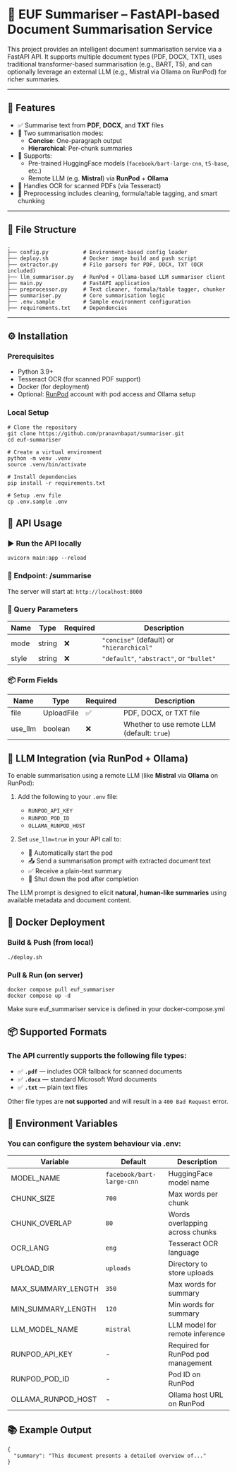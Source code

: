 # 📄 EUF Summariser – FastAPI-based Document Summarisation Service

This project provides an intelligent document summarisation service via a FastAPI API. It supports multiple document types (PDF, DOCX, TXT), uses traditional transformer-based summarisation (e.g., BART, T5), and can optionally leverage an external LLM (e.g., Mistral via Ollama on RunPod) for richer summaries.

---

## 🚀 Features

- ✅ Summarise text from **PDF**, **DOCX**, and **TXT** files
- 🧠 Two summarisation modes:
  - **Concise**: One-paragraph output
  - **Hierarchical**: Per-chunk summaries
- 🤖 Supports:
  - Pre-trained HuggingFace models (`facebook/bart-large-cnn`, `t5-base`, etc.)
  - Remote LLM (e.g. **Mistral**) via **RunPod** + **Ollama**
- 📝 Handles OCR for scanned PDFs (via Tesseract)
- 🧼 Preprocessing includes cleaning, formula/table tagging, and smart chunking

---

## 🧩 File Structure

```text
.
├── config.py           # Environment-based config loader
├── deploy.sh           # Docker image build and push script
├── extractor.py        # File parsers for PDF, DOCX, TXT (OCR included)
├── llm_summariser.py   # RunPod + Ollama-based LLM summariser client
├── main.py             # FastAPI application
├── preprocessor.py     # Text cleaner, formula/table tagger, chunker
├── summariser.py       # Core summarisation logic
├── .env.sample         # Sample environment configuration
├── requirements.txt    # Dependencies
```


---

## ⚙️ Installation

### Prerequisites

- Python 3.9+
- Tesseract OCR (for scanned PDF support)
- Docker (for deployment)
- Optional: [RunPod](https://www.runpod.io/) account with pod access and Ollama setup

### Local Setup

```shell
# Clone the repository
git clone https://github.com/pranavnbapat/summariser.git
cd euf-summariser

# Create a virtual environment
python -m venv .venv
source .venv/bin/activate

# Install dependencies
pip install -r requirements.txt

# Setup .env file
cp .env.sample .env
```


## 📡 API Usage

### ▶️ Run the API locally
```shell
uvicorn main:app --reload
```

### 📨 Endpoint: /summarise
The server will start at: `http://localhost:8000`

### 🔧 Query Parameters

| Name  | Type   | Required | Description                               |
| ----- | ------ | -------- | ----------------------------------------- |
| mode  | string | ❌        | `"concise"` (default) or `"hierarchical"` |
| style | string | ❌        | `"default"`, `"abstract"`, or `"bullet"`  |


### 📦 Form Fields
| Name     | Type       | Required | Description                                 |
| -------- | ---------- | -------- | ------------------------------------------- |
| file     | UploadFile | ✅        | PDF, DOCX, or TXT file                      |
| use\_llm | boolean    | ❌        | Whether to use remote LLM (default: `true`) |


## 🧠 LLM Integration (via RunPod + Ollama)
To enable summarisation using a remote LLM (like **Mistral** via **Ollama** on RunPod):

1. Add the following to your `.env` file:
   - `RUNPOD_API_KEY`
   - `RUNPOD_POD_ID`
   - `OLLAMA_RUNPOD_HOST`

2. Set `use_llm=true` in your API call to:
   - 🔄 Automatically start the pod
   - 📤 Send a summarisation prompt with extracted document text
   - ✅ Receive a plain-text summary
   - 🛑 Shut down the pod after completion

The LLM prompt is designed to elicit **natural, human-like summaries** using available metadata and document content.


## 🐳 Docker Deployment

### Build & Push (from local)
```shell
./deploy.sh
```

### Pull & Run (on server)
```shell
docker compose pull euf_summariser
docker compose up -d
```
Make sure euf_summariser service is defined in your docker-compose.yml


## 📦 Supported Formats

### The API currently supports the following file types:

- ✅ **`.pdf`** — includes OCR fallback for scanned documents
- ✅ **`.docx`** — standard Microsoft Word documents
- ✅ **`.txt`** — plain text files

Other file types are **not supported** and will result in a `400 Bad Request` error.


## 🔧 Environment Variables

### You can configure the system behaviour via .env:

| Variable           | Default                   | Description                        |
|--------------------|---------------------------|------------------------------------|
| MODEL_NAME         | `facebook/bart-large-cnn` | HuggingFace model name             |
| CHUNK_SIZE         | `700`                     | Max words per chunk                |
| CHUNK_OVERLAP      | `80`                      | Words overlapping across chunks    |
| OCR_LANG           | `eng`                     | Tesseract OCR language             |
| UPLOAD_DIR         | `uploads`                 | Directory to store uploads         |
| MAX_SUMMARY_LENGTH | `350`                     | Max words for summary              |
| MIN_SUMMARY_LENGTH | `120`                     | Min words for summary              |
| LLM_MODEL_NAME     | `mistral`                 | LLM model for remote inference     |
| RUNPOD_API_KEY     | -                         | Required for RunPod pod management |
| RUNPOD_POD_ID      | -                         | Pod ID on RunPod                   |
| OLLAMA_RUNPOD_HOST | -                         | Ollama host URL on RunPod          |



## 📚 Example Output

```shell
{
  "summary": "This document presents a detailed overview of..."
}

```

